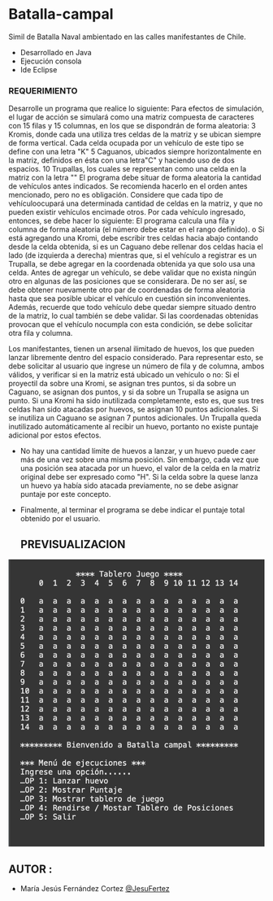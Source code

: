 # Batalla-campal
Simil de Batalla Naval ambientado en las calles manifestantes de Chile.
- Desarrollado en Java
- Ejecución consola
- Ide Eclipse
### REQUERIMIENTO
Desarrolle un programa que realice lo siguiente:
Para efectos de simulación, el lugar de acción se simulará como una matriz compuesta de caracteres con 15 filas y 15 columnas, en los que se dispondrán de forma aleatoria:
3 Kromis, donde cada una utiliza tres celdas de la matriz y se ubican siempre de forma vertical. Cada celda ocupada por un vehículo de este tipo se define con una letra "K"
5 Caguanos, ubicados siempre horizontalmente en la matriz, definidos en ésta con una letra"C" y
haciendo uso de dos espacios.
10 Trupallas, los cuales se representan como una celda en la matriz con la letra ""
El programa debe situar de forma aleatoria la cantidad de vehículos antes indicados. Se recomienda hacerlo en el orden antes mencionado, pero no es obligación. Considere que cada tipo de vehículoocupará una determinada cantidad de celdas en la matriz, y que no pueden existir
vehículos encimade otros.
Por cada vehículo ingresado, entonces, se debe hacer lo siguiente:
El programa calcula una fila y columna de forma aleatoria (el número debe estar en el rango definido).
o Si está agregando una Kromi, debe escribir tres celdas hacia abajo contando desde la celda obtenida, si es un Caguano debe rellenar dos celdas hacia el lado (de izquierda a derecha) mientras que, si el vehículo a registrar es un Trupalla, se debe agregar en la coordenada obtenida ya que
solo usa una celda.
Antes de agregar un vehículo, se debe validar que no exista ningún otro en algunas de las posiciones que se considerara. De no ser así, se debe obtener nuevamente otro par de coordenadas de forma aleatoria hasta que sea posible ubicar el vehículo en cuestión sin inconvenientes.
Además, recuerde que todo vehículo debe quedar siempre situado dentro de la matriz, lo cual también se debe validar. Si las coordenadas obtenidas provocan que el vehículo nocumpla con esta condición, se debe solicitar otra fila y columna.

Los manifestantes, tienen un arsenal ilimitado de huevos, los que pueden lanzar libremente dentro del espacio considerado. Para representar esto, se debe solicitar al usuario que ingrese un número de fila y de columna, ambos válidos, y
verificar si en la matriz está ubicado un vehículo o no:
Si el proyectil da sobre una Kromi, se asignan tres puntos, si da sobre un Caguano, se asignan dos
puntos, y si da sobre un Trupalla se asigna un punto.
Si una Kromi ha sido inutilizada completamente, esto es, que sus tres celdas han sido atacadas por huevos, se asignan 10 puntos adicionales. Si se inutiliza un Caguano se asignan 7 puntos adicionales. Un Trupalla queda inutilizado automáticamente al recibir un huevo, portanto no
existe puntaje adicional por estos efectos.
- No hay una cantidad límite de huevos a lanzar, y un huevo puede caer más de una vez sobre una misma posición. Sin embargo, cada vez que una posición sea atacada por un huevo, el valor de la celda en la matriz original debe ser expresado como "H". Si la celda sobre la quese lanza un huevo ya había sido atacada previamente, no se debe asignar puntaje por este concepto.
- Finalmente, al terminar el programa se debe indicar el puntaje total obtenido por el usuario.
  
  ## PREVISUALIZACION

![PREVISUALIZACIÓN PROYECTO BATALLA CAMPAL ](screenshots/Tablero_1.png)

## AUTOR :
- María Jesús Fernández Cortez [@JesuFertez](https://github.com/JesuFertez)
